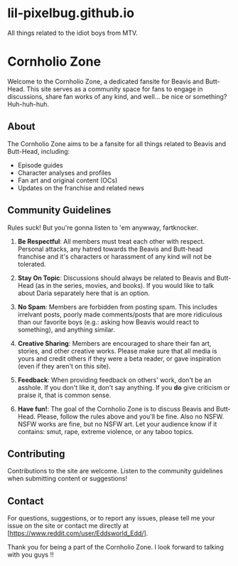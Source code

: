 # lil-pixelbug.github.io
All things related to the idiot boys from MTV.
# Cornholio Zone

Welcome to the Cornholio Zone, a dedicated fansite for Beavis and Butt-Head. This site serves as a community space for fans to engage in discussions, share fan works of any kind, and well... be nice or something? Huh-huh-huh.

## About

The Cornholio Zone aims to be a fansite for all things related to Beavis and Butt-Head, including:
- Episode guides
- Character analyses and profiles
- Fan art and original content (OCs)
- Updates on the franchise and related news

## Community Guidelines

Rules suck! But you're gonna listen to 'em anywway, fartknocker.

1. **Be Respectful**: All members must treat each other with respect. Personal attacks, any hatred towards the Beavis and Butt-head franchise and it's characters or harassment of any kind will not be tolerated.
   
2. **Stay On Topic**: Discussions should always be related to Beavis and Butt-Head (as in the series, movies, and books). If you would like to talk about Daria separately here that is an option.

3. **No Spam**: Members are forbidden from posting spam. This includes irrelvant posts, poorly made comments/posts that are more ridiculous than our favorite boys (e.g.: asking how Beavis would react to something), and anything similar.

4. **Creative Sharing**: Members are encouraged to share their fan art, stories, and other creative works. Please make sure that all media is yours and credit others if they were a beta reader, or gave inspiration (even if they aren't on this site).

5. **Feedback**: When providing feedback on others' work, don't be an asshole. If you don't like it, don't say anything. If you **do** give criticism or praise it, that is common sense.

6. **Have fun!**: The goal of the Cornholio Zone is to discuss Beavis and Butt-Head. Please, follow the rules above and you'll be fine. Also no NSFW. NSFW works are fine, but no NSFW art. Let your audience know if it contains: smut, rape, extreme violence, or any taboo topics.

## Contributing

Contributions to the site are welcome. Listen to the community guidelines when submitting content or suggestions!

## Contact

For questions, suggestions, or to report any issues, please tell me your issue on the site or contact me directly at [https://www.reddit.com/user/Eddsworld_Edd/].

Thank you for being a part of the Cornholio Zone. I look forward to talking with you guys !!
